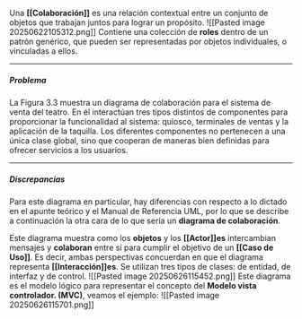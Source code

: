 Una **[[Colaboración]]** es una relación contextual entre un conjunto de objetos que trabajan juntos para lograr un propósito. 
![[Pasted image 20250622105312.png]]
Contiene una colección de **roles** dentro de un patrón genérico, que pueden ser representadas por objetos individuales, o vinculadas a ellos. 
****
##### **Problema**
La Figura 3.3 muestra un diagrama de colaboración para el sistema de venta del teatro. En él interactúan tres tipos distintos de componentes para proporcionar la funcionalidad al sistema: quiosco, terminales de ventas y la aplicación de la taquilla. Los diferentes componentes no pertenecen a una única clase global, sino que cooperan de maneras bien definidas para ofrecer servicios a los usuarios.
****
##### **Discrepancias**
Para este diagrama en particular, hay diferencias con respecto a lo dictado en el apunte teórico y el Manual de Referencia UML, por lo que se describe a continuación la otra cara de lo que sería un **diagrama de colaboración**.

Este diagrama muestra como los **objetos** y los **[[Actor]]es** intercambian mensajes y **colaboran** entre sí para cumplir el objetivo de un **[[Caso de Uso]]**. Es decir, ambas perspectivas concuerdan en que el diagrama representa **[[Interacción]]es**.
Se utilizan tres tipos de clases: de entidad, de interfaz y de control.
![[Pasted image 20250626115452.png]]
Este diagrama es el modelo lógico para representar el concepto del **Modelo vista controlador. (MVC)**, veamos el ejemplo:
![[Pasted image 20250626115701.png]]

